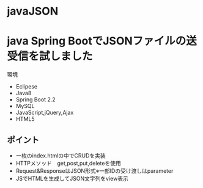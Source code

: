 # javaJSON

<h1>java Spring BootでJSONファイルの送受信を試しました</h1>
<p>環境</p>
<ul>
<li>Eclipese</li>
<li>Java8</li>
<li>Spring Boot 2.2</li>
<li>MySQL</li>
<li>JavaScript,jQuery,Ajax</li>
<li>HTML5</li>
</ul>
<h2>ポイント</h2>
<ul>
<li>一枚のindex.htmlの中でCRUDを実装</li>
<li>HTTPメソッド　get,post,put,deleteを使用</li>
<li>Request&ResponseはJSON形式※一部IDの受け渡しはparameter</li>
<li>JSでHTMLを生成してJSON文字列をview表示</li>
</ul>
